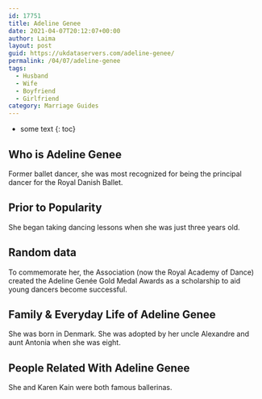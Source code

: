 ```yaml
---
id: 17751
title: Adeline Genee
date: 2021-04-07T20:12:07+00:00
author: Laima
layout: post
guid: https://ukdataservers.com/adeline-genee/
permalink: /04/07/adeline-genee
tags:
  - Husband
  - Wife
  - Boyfriend
  - Girlfriend
category: Marriage Guides
---
```


* some text
{: toc}


## Who is Adeline Genee
                  
                  
                  
Former ballet dancer, she was most recognized for being the principal dancer for the Royal Danish Ballet.
                  
              
            
              
            
                
                
                
## Prior to Popularity
                  
                  
                  
She began taking dancing lessons when she was just three years old.
                  
              
            
              
            
                
                
                
## Random data
                  
                  
                  
To commemorate her, the Association (now the Royal Academy of Dance) created the Adeline Genée Gold Medal Awards as a scholarship to aid young dancers become successful.
                  
              
            
              
            
                
                
                
## Family & Everyday Life of Adeline Genee
                  
                  
                  
She was born in Denmark. She was adopted by her uncle Alexandre and aunt Antonia when she was eight.
                  
              
            
              
            
                
                
                
## People Related With Adeline Genee
                  
                  
                  
She and Karen Kain were both famous ballerinas.
                  
              
            
              
            
                
              
            
              
              
            
            
              
            
          
          
          